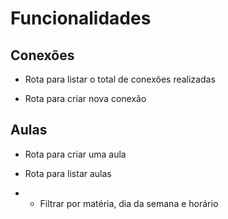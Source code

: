 # Funcionalidades

## Conexões

- Rota para listar o total de conexões realizadas

- Rota para criar nova conexão

## Aulas

- Rota para criar uma aula

- Rota para listar aulas

- - Filtrar por matéria, dia da semana e horário
